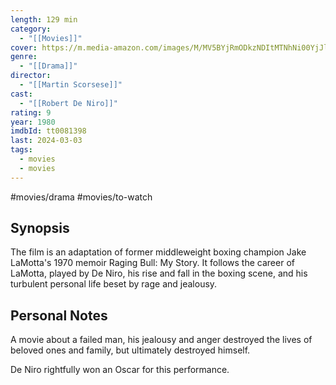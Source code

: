 ```yaml
---
length: 129 min
category:
  - "[[Movies]]"
cover: https://m.media-amazon.com/images/M/MV5BYjRmODkzNDItMTNhNi00YjJlLTg0ZjAtODlhZTM0YzgzYThlXkEyXkFqcGdeQXVyNzQ1ODk3MTQ@._V1_SX300.jpg
genre:
  - "[[Drama]]"
director:
  - "[[Martin Scorsese]]"
cast:
  - "[[Robert De Niro]]"
rating: 9
year: 1980
imdbId: tt0081398
last: 2024-03-03
tags:
  - movies
  - movies
---
```

#movies/drama  #movies/to-watch

## Synopsis

The film is an adaptation of former middleweight boxing champion Jake LaMotta's 1970 memoir Raging Bull: My Story. It follows the career of LaMotta, played by De Niro, his rise and fall in the boxing scene, and his turbulent personal life beset by rage and jealousy.

## Personal Notes

A movie about a failed man, his jealousy and anger destroyed the lives of beloved ones and family, but ultimately destroyed himself.

De Niro rightfully won an Oscar for this performance.
